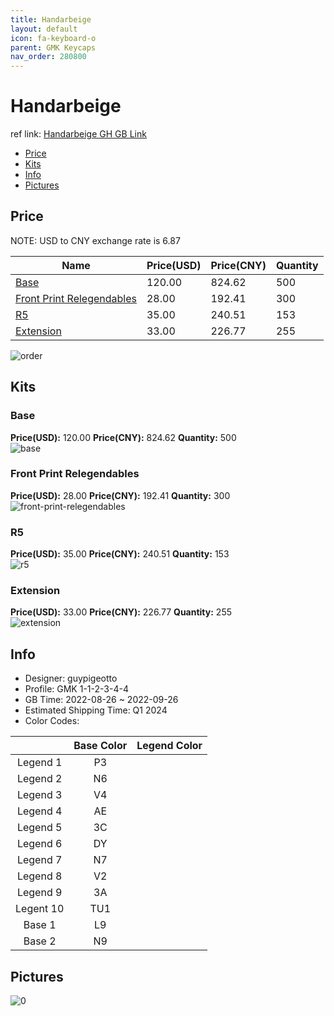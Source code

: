 ```yaml
---
title: Handarbeige 
layout: default
icon: fa-keyboard-o
parent: GMK Keycaps
nav_order: 280800
---
```


# Handarbeige 

ref link: [Handarbeige GH GB Link](https://geekhack.org/index.php?topic=118186.0)

* [Price](#price)
* [Kits](#kits)
* [Info](#info)
* [Pictures](#pictures)

## Price

NOTE: USD to CNY exchange rate is 6.87

| Name          | Price(USD)   |  Price(CNY) | Quantity |
| ------------- | ------------ |  ---------- | -------- |
|[Base](#base)|120.00|824.62|500|
|[Front Print Relegendables](#front-print-relegendables)|28.00|192.41|300|
|[R5](#r5)|35.00|240.51|153|
|[Extension](#extension)|33.00|226.77|255|

<img src="{{ 'assets/images/gmk-keycaps/Handarbeige/order.png' | relative_url }}" alt="order" class="image featured">

## Kits
### Base  
**Price(USD):** 120.00	**Price(CNY):** 824.62	**Quantity:** 500  
<img src="{{ 'assets/images/gmk-keycaps/Handarbeige/kits_pics/base.jpg' | relative_url }}" alt="base" class="image featured">

### Front Print Relegendables  
**Price(USD):** 28.00	**Price(CNY):** 192.41	**Quantity:** 300  
<img src="{{ 'assets/images/gmk-keycaps/Handarbeige/kits_pics/front-print-relegendables.jpg' | relative_url }}" alt="front-print-relegendables" class="image featured">

### R5  
**Price(USD):** 35.00	**Price(CNY):** 240.51	**Quantity:** 153  
<img src="{{ 'assets/images/gmk-keycaps/Handarbeige/kits_pics/r5.png' | relative_url }}" alt="r5" class="image featured">

### Extension  
**Price(USD):** 33.00	**Price(CNY):** 226.77	**Quantity:** 255  
<img src="{{ 'assets/images/gmk-keycaps/Handarbeige/kits_pics/extension.jpg' | relative_url }}" alt="extension" class="image featured">

## Info
* Designer: guypigeotto  
* Profile: GMK 1-1-2-3-4-4  
* GB Time: 2022-08-26 ~ 2022-09-26  
* Estimated Shipping Time: Q1 2024  
* Color Codes:  

| |Base Color     | Legend Color
| :-------------: | :-------------: | :------------:
|Legend 1|P3
|Legend 2|N6
|Legend 3|V4
|Legend 4|AE
|Legend 5|3C
|Legend 6|DY
|Legend 7|N7
|Legend 8|V2
|Legend 9|3A
|Legent 10|TU1
|Base 1|L9
|Base 2|N9


## Pictures  
<img src="{{ 'assets/images/gmk-keycaps/Handarbeige/rendering_pics/0.jpg' | relative_url }}" alt="0" class="image featured">
